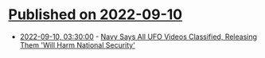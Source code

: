 # [Published on 2022-09-10](index.md)

* [2022-09-10, 03:30:00](https://entertainment.slashdot.org/story/22/09/09/2227221/navy-says-all-ufo-videos-classified-releasing-them-will-harm-national-security?utm_source=rss1.0mainlinkanon&utm_medium=feed) - [Navy Says All UFO Videos Classified, Releasing Them 'Will Harm National Security'](https://entertainment.slashdot.org/story/22/09/09/2227221/navy-says-all-ufo-videos-classified-releasing-them-will-harm-national-security?utm_source=rss1.0mainlinkanon&utm_medium=feed)
